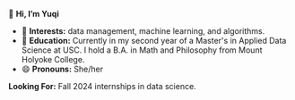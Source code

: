 👋 **Hi, I’m Yuqi**

- 👀 **Interests:** data management, machine learning, and algorithms.
- 🌱 **Education:** Currently in my second year of a Master's in Applied Data Science at USC. I hold a B.A. in Math and Philosophy from Mount Holyoke College.
- 😄 **Pronouns:** She/her

**Looking For:** Fall 2024 internships in data science.


<!---
YuqisMatrix/YuqisMatrix is a ✨ special ✨ repository because its `README.md` (this file) appears on your GitHub profile.
You can click the Preview link to take a look at your changes.
--->
